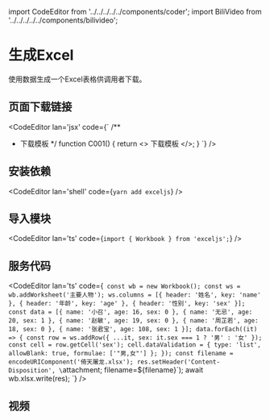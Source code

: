 import CodeEditor from '../../../../../components/coder';
import BiliVideo from '../../../../../components/bilivideo';

# 生成Excel

使用数据生成一个Excel表格供调用者下载。

## 页面下载链接

<CodeEditor lan='jsx' code={`
/**
 * 下载模板
 */
function C001() {
	return <>
		<Link href={s001}>
			<a>
				下载模板
			</a>
		</Link>
		<style jsx>{\`
a {
color: blue;
text-decoration: underline;
}
\`}</style>
	</>;
}
`} />

## 安装依赖

<CodeEditor lan='shell' code={`
yarn add exceljs
`} />

## 导入模块

<CodeEditor lan='ts' code={`
import { Workbook } from 'exceljs';
`} />

## 服务代码

<CodeEditor lan='ts' code={`
	const wb = new Workbook();
	const ws = wb.addWorksheet('主要人物');
	ws.columns = [{
		header: '姓名',
		key: 'name'
	}, {
		header: '年龄',
		key: 'age'
	}, {
		header: '性别',
		key: 'sex'
	}];
	const data = [{
		name: '小召',
		age: 16,
		sex: 0
	}, {
		name: '无忌',
		age: 20,
		sex: 1
	}, {
		name: '赵敏',
		age: 19,
		sex: 0
	}, {
		name: '周芷若',
		age: 18,
		sex: 0
	}, {
		name: '张君宝',
		age: 108,
		sex: 1
	}];
	data.forEach((it) => {
		const row = ws.addRow({
			...it,
			sex: it.sex === 1 ? '男' : '女'
		});
		const cell = row.getCell('sex');
		cell.dataValidation = {
			type: 'list',
			allowBlank: true,
			formulae: ['"男,女"']
		};
	});
	const filename = encodeURIComponent('倚天屠龙.xlsx');
	res.setHeader('Content-Disposition', \`attachment; filename=$\{filename}\`);
	await wb.xlsx.write(res);
`} />

## 视频

<BiliVideo id='BV1s64y1m7eR' />
